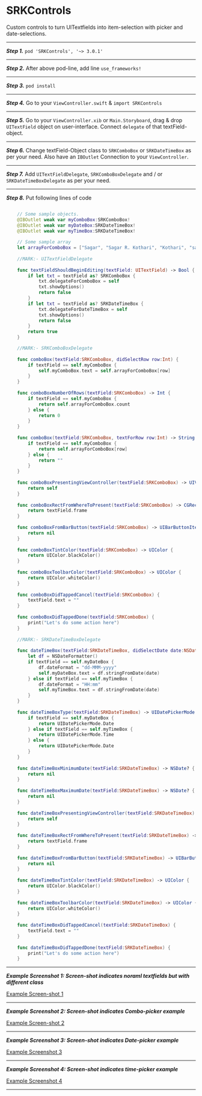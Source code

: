 # SRKControls
Custom controls to turn UITextfields into item-selection with picker and date-selections.

---

***Step 1.*** `pod 'SRKControls', '~> 3.0.1'`

---

***Step 2.*** After above pod-line, add line `use_frameworks!`

---

***Step 3.*** `pod install`

---

***Step 4.*** Go to your `ViewController.swift` & `import SRKControls`

---

***Step 5.*** Go to your `ViewController.xib` or `Main.Storyboard`, drag & drop `UITextField` object on user-interface. Connect `delegate` of that textField-object.

---

***Step 6.*** Change textField-Object class to `SRKComboBox` or `SRKDateTimeBox` as per your need. Also have an `IBOutlet` Connection to your `ViewController`.

---

***Step 7.*** Add `UITextFieldDelegate`, `SRKComboBoxDelegate` and / or `SRKDateTimeBoxDelegate` as per your need.

---

***Step 8.*** Put following lines of code


```Swift

	// Some sample objects.
	@IBOutlet weak var myComboBox:SRKComboBox!
	@IBOutlet weak var myDateBox:SRKDateTimeBox!
	@IBOutlet weak var myTimeBox:SRKDateTimeBox!
	
	// Some sample array
	let arrayForComboBox = ["Sagar", "Sagar R. Kothari", "Kothari", "sag333ar", "sag333ar.github.io", "samurai", "jack", "cartoon", "network"]
	
	//MARK:- UITextFieldDelegate
	
	func textFieldShouldBeginEditing(textField: UITextField) -> Bool {
		if let txt = textField as? SRKComboBox {
			txt.delegateForComboBox = self
			txt.showOptions()
			return false
		}
		if let txt = textField as? SRKDateTimeBox {
			txt.delegateForDateTimeBox = self
			txt.showOptions()
			return false
		}
		return true
	}

	//MARK:- SRKComboBoxDelegate
	
	func comboBox(textField:SRKComboBox, didSelectRow row:Int) {
		if textField == self.myComboBox {
			self.myComboBox.text = self.arrayForComboBox[row]
		}
	}
	
	func comboBoxNumberOfRows(textField:SRKComboBox) -> Int {
		if textField == self.myComboBox {
			return self.arrayForComboBox.count
		} else {
			return 0
		}
	}
	
	func comboBox(textField:SRKComboBox, textForRow row:Int) -> String {
		if textField == self.myComboBox {
			return self.arrayForComboBox[row]
		} else {
			return ""
		}
	}
	
	func comboBoxPresentingViewController(textField:SRKComboBox) -> UIViewController {
		return self
	}
	
	func comboBoxRectFromWhereToPresent(textField:SRKComboBox) -> CGRect {
		return textField.frame
	}
	
	func comboBoxFromBarButton(textField:SRKComboBox) -> UIBarButtonItem? {
		return nil
	}
	
	func comboBoxTintColor(textField:SRKComboBox) -> UIColor {
		return UIColor.blackColor()
	}
	
	func comboBoxToolbarColor(textField:SRKComboBox) -> UIColor {
		return UIColor.whiteColor()
	}
	
	func comboBoxDidTappedCancel(textField:SRKComboBox) {
		textField.text = ""
	}
	
	func comboBoxDidTappedDone(textField:SRKComboBox) {
		print("Let's do some action here")
	}
	
	//MARK:- SRKDateTimeBoxDelegate
	
	func dateTimeBox(textField:SRKDateTimeBox, didSelectDate date:NSDate) {
		let df = NSDateFormatter()
		if textField == self.myDateBox {
			df.dateFormat = "dd-MMM-yyyy"
			self.myDateBox.text = df.stringFromDate(date)
		} else if textField == self.myTimeBox {
			df.dateFormat = "HH:mm"
			self.myTimeBox.text = df.stringFromDate(date)
		}
	}
	
	func dateTimeBoxType(textField:SRKDateTimeBox) -> UIDatePickerMode {
		if textField == self.myDateBox {
			return UIDatePickerMode.Date
		} else if textField == self.myTimeBox {
			return UIDatePickerMode.Time
		} else {
			return UIDatePickerMode.Date
		}
	}
	
	func dateTimeBoxMinimumDate(textField:SRKDateTimeBox) -> NSDate? {
		return nil
	}
	
	func dateTimeBoxMaximumDate(textField:SRKDateTimeBox) -> NSDate? {
		return nil
	}
	
	func dateTimeBoxPresentingViewController(textField:SRKDateTimeBox) -> UIViewController {
		return self
	}
	
	func dateTimeBoxRectFromWhereToPresent(textField:SRKDateTimeBox) -> CGRect {
		return textField.frame
	}
	
	func dateTimeBoxFromBarButton(textField:SRKDateTimeBox) -> UIBarButtonItem? {
		return nil
	}
	
	func dateTimeBoxTintColor(textField:SRKDateTimeBox) -> UIColor {
		return UIColor.blackColor()
	}
	
	func dateTimeBoxToolbarColor(textField:SRKDateTimeBox) -> UIColor {
		return UIColor.whiteColor()
	}
	
	func dateTimeBoxDidTappedCancel(textField:SRKDateTimeBox) {
		textField.text = ""
	}
	
	func dateTimeBoxDidTappedDone(textField:SRKDateTimeBox) {
		print("Let's do some action here")
	}
```

---

***Example Screenshot 1: Screen-shot indicates noraml textfields but with different class***

[Example Screen-shot 1](https://github.com/sag333ar/SRKControls/blob/master/ScreenShots/SRKControls%20with%20normal%20appearance.png?raw=true)

---

***Example Screenshot 2: Screen-shot indicates Combo-picker example***

[Example Screen-shot 2](https://github.com/sag333ar/SRKControls/blob/master/ScreenShots/SRKControls%20-%20SRKComboBox.png?raw=true)

---

***Example Screenshot 3: Screen-shot indicates Date-picker example***

[Example Screenshot 3](https://github.com/sag333ar/SRKControls/blob/master/ScreenShots/SRKControls%20-%20SRKDateTimeBox%20-%20Date%20Picker.png?raw=true)

---

***Example Screenshot 4: Screen-shot indicates time-picker example***

[Example Screenshot 4](https://github.com/sag333ar/SRKControls/blob/master/ScreenShots/SRKControls%20-%20SRKDateTimeBox%20-%20Time%20Picker.png?raw=true)

---
